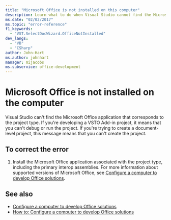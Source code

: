 ```yaml
---
title: "Microsoft Office is not installed on this computer"
description: Learn what to do when Visual Studio cannot find the Microsoft Office application that corresponds to your project type.
ms.date: "02/02/2017"
ms.topic: "error-reference"
f1_keywords:
  - "VST.SelectDocWizard.OfficeNotInstalled"
dev_langs:
  - "VB"
  - "CSharp"
author: John-Hart
ms.author: johnhart
manager: mijacobs
ms.subservice: office-development
---
```

# Microsoft Office is not installed on the computer

  Visual Studio can't find the Microsoft Office application that corresponds to the project type. If you're developing a VSTO Add-in project, it means that you can't debug or run the project. If you're trying to create a document-level project, this message means that you can't create the project.

## To correct the error

1. Install the Microsoft Office application associated with the project type, including the primary interop assemblies. For more information about supported versions of Microsoft Office, see [Configure a computer to develop Office solutions](../vsto/how-to-configure-a-computer-to-develop-office-solutions.md).

## See also

- [Configure a computer to develop Office solutions](../vsto/configuring-a-computer-to-develop-office-solutions.md)
- [How to: Configure a computer to develop Office solutions](../vsto/how-to-configure-a-computer-to-develop-office-solutions.md)
